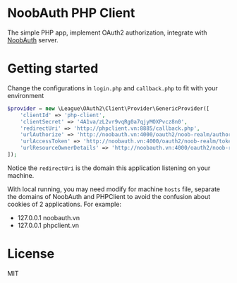 # NoobAuth PHP Client

The simple PHP app, implement OAuth2 authorization, integrate with [NoobAuth](https://github.com/chenhuang511/noob-oauth) server.

# Getting started

Change the configurations in ```login.php``` and ```callback.php``` to fit with your environment

```PHP
$provider = new \League\OAuth2\Client\Provider\GenericProvider([
    'clientId' => 'php-client',
    'clientSecret' => '4A1va/zL2vr9vqRg0a7qjyMOXPvcz8n0',
    'redirectUri' => 'http://phpclient.vn:8885/callback.php',
    'urlAuthorize' => 'http://noobauth.vn:4000/oauth2/noob-realm/authorize',
    'urlAccessToken' => 'http://noobauth.vn:4000/oauth2/noob-realm/token',
    'urlResourceOwnerDetails' => 'http://noobauth.vn:4000/oauth2/noob-realm/userinfo'
]);
```

Notice the ```redirectUri``` is the domain this application listening on your machine.

With local running, you may need modify for machine ```hosts``` file, separate the domains of NoobAuth and PHPClient to avoid the confusion about cookies of 2 applications.
For example:
* 127.0.0.1 noobauth.vn
* 127.0.0.1 phpclient.vn

# License

MIT